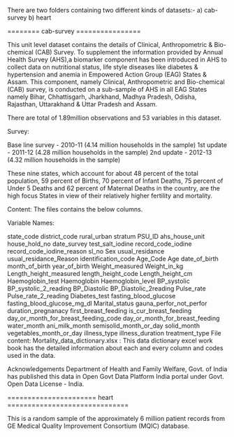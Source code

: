 There are two folders containing two different kinds of datasets:-
a) cab-survey             b) heart


======== cab-survey ================

This unit level dataset contains the details of Clinical, Anthropometric & Bio-chemical (CAB) Survey. To supplement the information provided by Annual Health Survey (AHS),a biomarker component has been introduced in AHS to collect data on nutritional status, life style diseases like diabetes & hypertension and anemia in Empowered Action Group (EAG) States & Assam. This component, namely Clinical, Anthropometric and Bio-chemical (CAB) survey, is conducted on a sub-sample of AHS in all EAG States namely Bihar, Chhattisgarh, Jharkhand, Madhya Pradesh, Odisha, Rajasthan, Uttarakhand & Uttar Pradesh and Assam.

There are total of 1.89million observations and 53 variables in this dataset.

Survey:

Base line survey - 2010-11 (4.14 million households in the sample) 1st update - 2011-12 (4.28 million households in the sample) 2nd update - 2012-13 (4.32 million households in the sample)

These nine states, which account for about 48 percent of the total population, 59 percent of Births, 70 percent of Infant Deaths, 75 percent of Under 5 Deaths and 62 percent of Maternal Deaths in the country, are the high focus States in view of their relatively higher fertility and mortality.

Content:
The files contains the below columns.

Variable Names:

state_code
district_code
rural_urban
stratum
PSU_ID
ahs_house_unit
house_hold_no
date_survey
test_salt_iodine
record_code_iodine
record_code_iodine_reason
sl_no
Sex
usual_residance
usual_residance_Reason
identification_code
Age_Code
Age
date_of_birth
month_of_birth
year_of_birth
Weight_measured
Weight_in_kg
Length_height_measured
length_height_code
Length_height_cm
Haemoglobin_test
Haemoglobin
Haemoglobin_level
BP_systolic
BP_systolic_2_reading
BP_Diastolic
BP_Diastolic_2reading
Pulse_rate
Pulse_rate_2_reading
Diabetes_test
fasting_blood_glucose
fasting_blood_glucose_mg_dl
Marital_status
gauna_perfor_not_perfor
duration_pregnanacy
first_breast_feeding
is_cur_breast_feeding
day_or_month_for_breast_feeding_code
day_or_month_for_breast_feeding
water_month
ani_milk_month
semisolid_month_or_day
solid_month
vegetables_month_or_day
illness_type
illness_duration
treatment_type
File content: Mortality_data_dictionary.xlsx : This data dictionary excel work book has the detailed information about each and every column and codes used in the data.

Acknowledgements
Department of Health and Family Welfare, Govt. of India has published this data in Open Govt Data Platform India portal under Govt. Open Data License - India.


====================== heart ==============================

This is a random sample of the approximately 6 million patient records from GE Medical Quality Improvement Consortium (MQIC) database.
